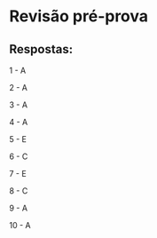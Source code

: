 # Revisão pré-prova
## Respostas:
1 - A

2 - A

3 - A

4 - A

5 - E

6 - C

7 - E

8 - C

9 - A

10 - A
